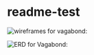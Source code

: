# readme-test

![wireframes for vagabond:](https://raw.githubusercontent.com/sf-wdi-30/project-vagabond/master/wireframes.png "wireframes for vagabond")

![ERD for Vagabond:](http://i.imgur.com/utnKSst.png "ERD for Vagabond")
